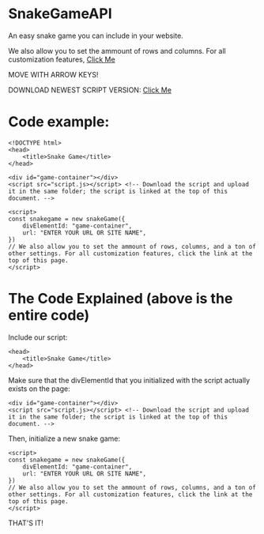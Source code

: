 # SnakeGameAPI
An easy snake game you can include in your website.

We also allow you to set the ammount of rows and columns. For all customization features, [Click Me](customization.md)

MOVE WITH ARROW KEYS!

DOWNLOAD NEWEST SCRIPT VERSION: [Click Me](script.js)

# Code example:

```
<!DOCTYPE html>
<head>
    <title>Snake Game</title> 
</head>

<div id="game-container"></div>
<script src="script.js></script> <!-- Download the script and upload it in the same folder; the script is linked at the top of this document. -->

<script>
const snakegame = new snakeGame({
    divElementId: "game-container",
    url: "ENTER YOUR URL OR SITE NAME",
})
// We also allow you to set the ammount of rows, columns, and a ton of other settings. For all customization features, click the link at the top of this page.
</script>
```
# The Code Explained (above is the entire code)
Include our script:
```
<head>
    <title>Snake Game</title> 
</head>
```
Make sure that the divElementId that you initialized with the script actually exists on the page:
```
<div id="game-container"></div>
<script src="script.js></script> <!-- Download the script and upload it in the same folder; the script is linked at the top of this document. -->
```
Then, initialize a new snake game:
```
<script>
const snakegame = new snakeGame({
    divElementId: "game-container",
    url: "ENTER YOUR URL OR SITE NAME",
})
// We also allow you to set the ammount of rows, columns, and a ton of other settings. For all customization features, click the link at the top of this page.
</script>
```
THAT'S IT!
